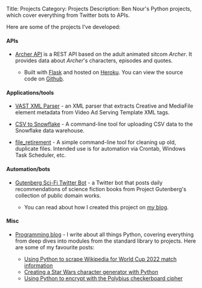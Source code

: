 Title: Projects
Category: Projects
Description: Ben Nour's Python projects, which cover everything from Twitter bots to APIs.

Here are some of the projects I've developed:

#### APIs

- [Archer API](https://www.archerapi.com/) is a REST API based on the adult animated sitcom *Archer*. It provides data about *Archer*'s characters,
episodes and quotes.

    - Built with [Flask](https://flask.palletsprojects.com/en/2.2.x/) and hosted on [Heroku](https://www.heroku.com/). You can view the source code on [Github](https://github.com/ben-n93/archer_api).

#### Applications/tools

- [VAST XML Parser](https://github.com/ben-n93/VAST_XML_Parser) - an XML parser that extracts Creative and MediaFile element metadata from Video Ad Serving Template XML tags.

- [CSV to Snowflake](https://github.com/ben-n93/CSV_to_Snowflake) - A command-line tool for uploading CSV data to the Snowflake data warehouse.

- [file_retirement](https://github.com/ben-n93/file_retirement) - A simple command-line tool for cleaning up old, duplicate files. Intended use is for automation via Crontab, Windows Task Scheduler, etc.


#### Automation/bots

- [Gutenberg Sci-Fi Twitter Bot](https://twitter.com/Gutenberg_SciFi) - a Twitter bot that posts daily recommendations of science fiction books from Project Gutenberg's collection of public domain works.

    - You can read about how I created this project on [my blog](https://ben-nour.com/how-i-created-a-twitter-bot-that-posts-about-science-fiction-books.html#how-i-created-a-twitter-bot-that-posts-about-science-fiction-books).


#### Misc

- [Programming blog](https://medium.com/@ben.nour_68691) - I write about all things Python, covering everything from deep dives into modules from the standard library to projects. Here are some of my favourite posts:

    - [Using Python to scrape Wikipedia for World Cup 2022 match information](https://medium.com/@ben.nour_68691/using-python-to-scrape-wikipedia-for-world-cup-2022-match-information-b45c99845c07)
    - [Creating a Star Wars character generator with Python](https://medium.com/@ben.nour_68691/creating-a-star-wars-character-generator-using-python-902dfaa087)
    - [Using Python to encrypt with the Polybius checkerboard cipher](https://medium.com/@ben.nour_68691/using-python-to-encrypt-with-the-polybius-checkerboard-cipher-d1adf1c163b9)